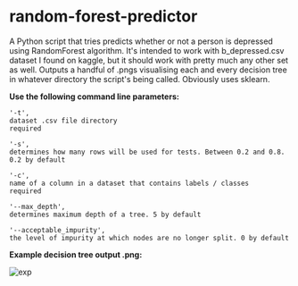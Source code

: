 # random-forest-predictor
A Python script that tries predicts whether or not a person is depressed using RandomForest algorithm. It's intended to work with b_depressed.csv dataset I found on kaggle, but it should work with pretty much any other set as well. Outputs a handful of .pngs visualising each and every decision tree in whatever directory the script's being called. Obviously uses sklearn.

**Use the following command line parameters:** 

```
'-t',
dataset .csv file directory 
required

'-s',
determines how many rows will be used for tests. Between 0.2 and 0.8. 0.2 by default

'-c',
name of a column in a dataset that contains labels / classes
required

'--max_depth',
determines maximum depth of a tree. 5 by default

'--acceptable_impurity',
the level of impurity at which nodes are no longer split. 0 by default
```

**Example decision tree output .png:**

![exp](https://user-images.githubusercontent.com/52709292/115715481-75a3bc80-a378-11eb-9619-384b05551363.png)

